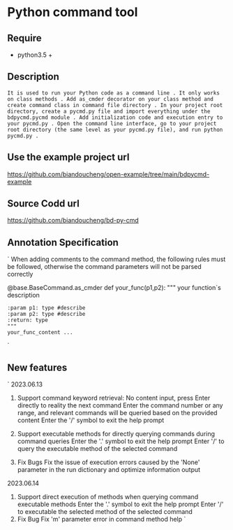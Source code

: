 # Python command tool

## Require
+ python3.5 +

## Description
`
It is used to run your Python code as a command line .
It only works on class methods .
Add as_cmder decorator on your class method and create command class in command file directory .
In your project root directory, create a pycmd.py file and import everything under the bdpycmd.pycmd module .
Add initialization code and execution entry to your pycmd.py .
Open the command line interface, go to your project root directory (the same level as your pycmd.py file), and run python pycmd.py .
`
## Use the example project url
<https://github.com/biandoucheng/open-example/tree/main/bdpycmd-example>

## Source Codd url
<https://github.com/biandoucheng/bd-py-cmd>

## Annotation Specification
`
When adding comments to the command method, the following rules must be followed, otherwise the command parameters will not be parsed correctly

@base.BaseCommand.as_cmder
def your_func(p1,p2):
    """
    your function`s description

    :param p1: type #describe
    :param p2: type #describe
    :return: type
    """
    your_func_content ...
`
## New features
`
2023.06.13
1. Support command keyword retrieval:
    No content input, press Enter directly to reality the next command
    Enter the command number or any range, and relevant commands will be queried based on the provided content
    Enter the '/' symbol to exit the help prompt

2. Support executable methods for directly querying commands during command queries
    Enter the '.' symbol to exit the help prompt
    Enter '/' to query the executable method of the selected command

3. Fix Bugs
    Fix the issue of execution errors caused by the 'None' parameter in the run dictionary and optimize information output

2023.06.14
1. Support direct execution of methods when querying command executable methods
    Enter the '.' symbol to exit the help prompt
    Enter '/' to executable the selected method of the selected command
2. Fix Bug
    Fix 'm' parameter error in command method help
`